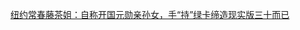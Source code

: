 [纽约常春藤茶姐：自称开国元勋亲孙女，手“持”绿卡缔造现实版三十而已](https://htmlpreview.github.io/?https://github.com/Teateatellme/Teabot/blob/master/%E5%93%81%E8%8C%B6%E5%A4%A7%E8%B5%8F%20acd940e500ef40bdad190a6507d06d65.html)
